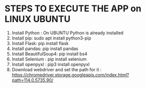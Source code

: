 # STEPS TO EXECUTE THE APP on LINUX UBUNTU

1. Install Python : On UBUNTU Python is already installed
2. Install pip: sudo apt install python3-pip
3. Install Flask: pip install flask
4. Install pandas: pip install pandas
5. Install BeautifulSoup4: pip install bs4
6. Install Selenium : pip install selenium
7. Install openpyxl : pip3 install openpyxl
8. Download webdriver and set the path for it : https://chromedriver.storage.googleapis.com/index.html?path=114.0.5735.90/
